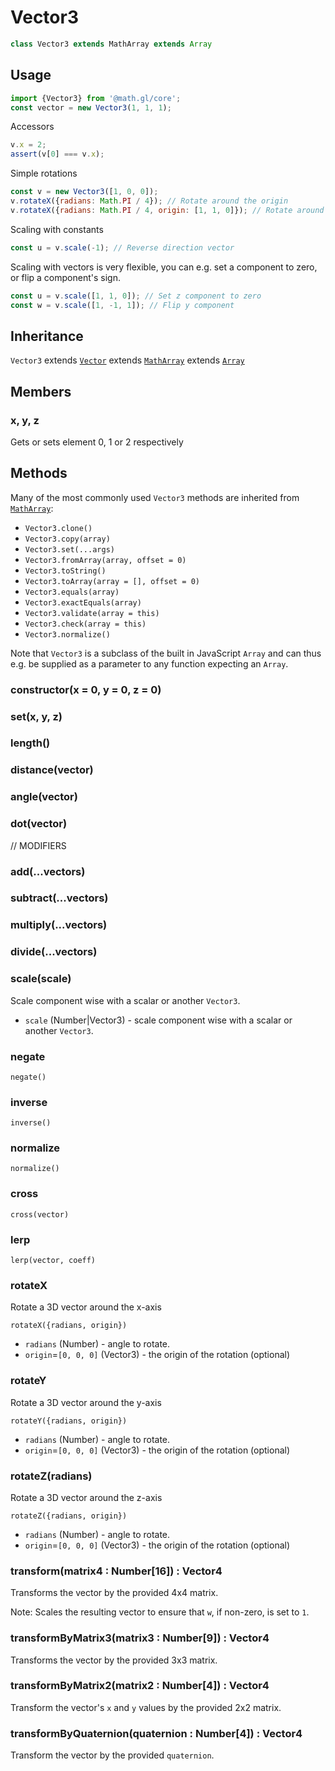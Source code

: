 # Vector3

```js
class Vector3 extends MathArray extends Array
```

## Usage

```js
import {Vector3} from '@math.gl/core';
const vector = new Vector3(1, 1, 1);
```

Accessors

```js
v.x = 2;
assert(v[0] === v.x);
```

Simple rotations

```js
const v = new Vector3([1, 0, 0]);
v.rotateX({radians: Math.PI / 4}); // Rotate around the origin
v.rotateX({radians: Math.PI / 4, origin: [1, 1, 0]}); // Rotate around the specified point
```

Scaling with constants

```js
const u = v.scale(-1); // Reverse direction vector
```

Scaling with vectors is very flexible, you can e.g. set a component to zero, or flip a component's sign.

```js
const u = v.scale([1, 1, 0]); // Set z component to zero
const w = v.scale([1, -1, 1]); // Flip y component
```

## Inheritance

`Vector3` extends [`Vector`](/docs/modules/core/api-reference/vector) extends [`MathArray`](/docs/modules/core/api-reference/math-array) extends [`Array`](https://developer.mozilla.org/en-US/docs/Web/javascript/Reference/Global_Objects/Array)

## Members

### x, y, z

Gets or sets element 0, 1 or 2 respectively

## Methods

Many of the most commonly used `Vector3` methods are inherited from [`MathArray`](./math-array.md):

- `Vector3.clone()`
- `Vector3.copy(array)`
- `Vector3.set(...args)`
- `Vector3.fromArray(array, offset = 0)`
- `Vector3.toString()`
- `Vector3.toArray(array = [], offset = 0)`
- `Vector3.equals(array)`
- `Vector3.exactEquals(array)`
- `Vector3.validate(array = this)`
- `Vector3.check(array = this)`
- `Vector3.normalize()`

Note that `Vector3` is a subclass of the built in JavaScript `Array` and can thus e.g. be supplied as a parameter to any function expecting an `Array`.

### constructor(x = 0, y = 0, z = 0)

### set(x, y, z)

### length()

### distance(vector)

### angle(vector)

### dot(vector)

// MODIFIERS

### add(...vectors)

### subtract(...vectors)

### multiply(...vectors)

### divide(...vectors)

### scale(scale)

Scale component wise with a scalar or another `Vector3`.

- `scale` (Number|Vector3) - scale component wise with a scalar or another `Vector3`.

### negate

`negate()`

### inverse

`inverse()`

### normalize

`normalize()`

### cross

`cross(vector)`

### lerp

`lerp(vector, coeff)`

### rotateX

Rotate a 3D vector around the x-axis

`rotateX({radians, origin})`

- `radians` (Number) - angle to rotate.
- `origin`=`[0, 0, 0]` (Vector3) - the origin of the rotation (optional)

### rotateY

Rotate a 3D vector around the y-axis

`rotateY({radians, origin})`

- `radians` (Number) - angle to rotate.
- `origin`=`[0, 0, 0]` (Vector3) - the origin of the rotation (optional)

### rotateZ(radians)

Rotate a 3D vector around the z-axis

`rotateZ({radians, origin})`

- `radians` (Number) - angle to rotate.
- `origin`=`[0, 0, 0]` (Vector3) - the origin of the rotation (optional)

### transform(matrix4 : Number[16]) : Vector4

Transforms the vector by the provided 4x4 matrix.

Note: Scales the resulting vector to ensure that `w`, if non-zero, is set to `1`.

### transformByMatrix3(matrix3 : Number[9]) : Vector4

Transforms the vector by the provided 3x3 matrix.

### transformByMatrix2(matrix2 : Number[4]) : Vector4

Transform the vector's `x` and `y` values by the provided 2x2 matrix.

### transformByQuaternion(quaternion : Number[4]) : Vector4

Transform the vector by the provided `quaternion`.
